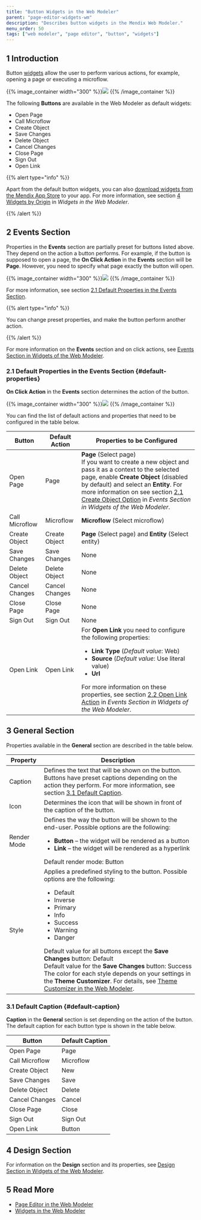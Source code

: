 ```yaml
---
title: "Button Widgets in the Web Modeler"
parent: "page-editor-widgets-wm"
description: "Describes button widgets in the Mendix Web Modeler."
menu_order: 50
tags: ["web modeler", "page editor", "button", "widgets"]
---
```


## 1 Introduction 

Button [widgets](page-editor-widgets-wm) allow the user to perform various actions, for example, opening a page or executing a microflow. 

{{% image_container width="300" %}}![](attachments/page-editor-widgets-buttons-wm/wm-button-widgets.png)
{{% /image_container %}}

The following **Buttons** are available in the Web Modeler as default widgets:

* Open Page
* Call Microflow
* Create Object
* Save Changes
* Delete Object
* Cancel Changes
* Close Page
* Sign Out
* Open Link

{{% alert type="info" %}}

Apart from the default button widgets, you can also [download widgets from the Mendix App Store](https://appstore.home.mendix.com/index3.html) to your app. For more information, see section [4 Widgets by Origin](page-editor-widgets-wm#widgets-by-origin) in *Widgets in the Web Modeler*.

{{% /alert %}}

## 2 Events Section

Properties in the **Events** section are partially preset for buttons listed above. They depend on the action a button performs. For example, if the button is supposed to open a page, the **On Click Action** in the **Events** section will be **Page**. However, you need to specify what page exactly the button will open. 

{{% image_container width="300" %}}![](attachments/page-editor-widgets-buttons-wm/wm-events-section-page-button.png)
{{% /image_container %}}

For more information, see section [2.1 Default Properties in the Events Section](#default-properties). 

{{% alert type="info" %}}

You can change preset properties, and make the button perform another action. 

{{% /alert %}}

For more information on the **Events** section and on click actions, see [Events Section in Widgets of the Web Modeler](page-editor-widgets-events-section-wm).

### 2.1 Default Properties in the Events Section {#default-properties}

**On Click Action** in the **Events** section determines the action of the button. 

{{% image_container width="300" %}}![](attachments/page-editor-widgets-buttons-wm/wm-events-section.png)
{{% /image_container %}}

You can find the list of default actions and properties that need to be configured in the table below. 

| Button         | Default Action | Properties to be Configured                                  |
| -------------- | -------------- | ------------------------------------------------------------ |
| Open Page      | Page           | **Page** (Select page) <br />If you want to create a new object and pass it as a context to the selected page, enable **Create Object** (disabled by default) and select an **Entity**. For more information on see section [2.1 Create Object Option](page-editor-widgets-events-section-wm#create-object-option) in *Events Section in Widgets of the Web Modeler*. |
| Call Microflow | Microflow      | **Microflow** (Select microflow)                             |
| Create Object  | Create Object  | **Page** (Select page) and **Entity** (Select entity)        |
| Save Changes   | Save Changes   | None                                                         |
| Delete Object  | Delete Object  | None                                                         |
| Cancel Changes | Cancel Changes | None                                                         |
| Close Page     | Close Page     | None                                                         |
| Sign Out       | Sign Out       | None                                                         |
| Open Link      | Open Link      | For **Open Link** you need to configure the following properties: <ul><li>**Link Type** (*Default value*: Web)</li><li>**Source** (*Default value*: Use literal value)</li><li>**Url**</li></ul> For more information on these properties, see section [2.2 Open Link Action](page-editor-widgets-events-section-wm#open-link-action) in *Events Section in Widgets of the Web Modeler*. |

## 3 General Section

Properties available in the **General** section are described in the table below.

| Property    | Description                                                  |
| ----------- | ------------------------------------------------------------ |
| Caption     | Defines the text that will be shown on the button. Buttons have preset captions depending on the action they perform. For more information, see section [3.1 Default Caption](#default-caption). |
| Icon        | Determines the icon that will be shown in front of the caption of the button. |
| Render Mode | Defines the way the button will be shown to the end-user. Possible options are the following: <ul><li>**Button** – the widget will be rendered as a button</li><li>**Link** – the widget will be rendered as a hyperlink</li></ul>Default render mode: Button |
| Style       | Applies a predefined styling to the button. Possible options are the following: <ul><li>Default</li><li>Inverse</li><li>Primary</li><li>Info</li><li>Success</li><li>Warning</li><li>Danger</li></ul>Default value for all buttons except the **Save Changes** button: Default<br />Default value for the **Save Changes** button: Success<br />The color for each style depends on your settings in the **Theme Customizer**. For details, see [Theme Customizer in the Web Modeler](theme-customizer-wm). |

### 3.1 Default Caption {#default-caption}

**Caption** in the **General** section is set depending on the action of the button. The default caption for each button type is shown in the table below. 

| Button         | Default Caption |
| -------------- | --------------- |
| Open Page      | Page            |
| Call Microflow | Microflow       |
| Create Object  | New             |
| Save Changes   | Save            |
| Delete Object  | Delete          |
| Cancel Changes | Cancel          |
| Close Page     | Close           |
| Sign Out       | Sign Out        |
| Open Link      | Button          |

## 4 Design Section

For information on the **Design** section and its properties, see [Design Section in Widgets of the Web Modeler](page-editor-widgets-design-section-wm).

## 5 Read More

* [Page Editor in the Web Modeler](page-editor-wm) 
* [Widgets in the Web Modeler](page-editor-widgets-wm)
